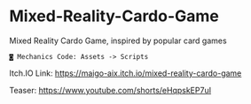 # Mixed-Reality-Cardo-Game
Mixed Reality Cardo Game, inspired by popular card games

	◙ Mechanics Code: Assets -> Scripts

Itch.IO Link: https://maigo-aix.itch.io/mixed-reality-cardo-game 

Teaser: https://www.youtube.com/shorts/eHqpskEP7uI
